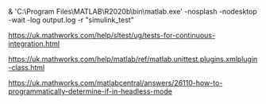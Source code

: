 & 'C:\Program Files\MATLAB\R2020b\bin\matlab.exe' -nosplash -nodesktop -wait -log output.log -r "simulink_test"

https://uk.mathworks.com/help/sltest/ug/tests-for-continuous-integration.html

https://uk.mathworks.com/help/matlab/ref/matlab.unittest.plugins.xmlplugin-class.html

https://uk.mathworks.com/matlabcentral/answers/26110-how-to-programmatically-determine-if-in-headless-mode